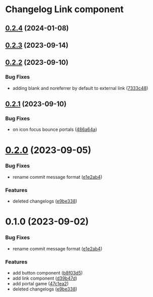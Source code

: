 # Changelog Link component

## [0.2.4](https://github.com/sauldeleon/portfolio-blog/compare/link-0.2.3...link-0.2.4) (2024-01-08)

## [0.2.3](https://github.com/sauldeleon/portfolio-blog/compare/link-0.2.2...link-0.2.3) (2023-09-14)

## [0.2.2](https://github.com/sauldeleon/portfolio-blog/compare/link-0.2.1...link-0.2.2) (2023-09-10)

### Bug Fixes

- adding blank and noreferrer by default to external link ([7333c48](https://github.com/sauldeleon/portfolio-blog/commit/7333c48b92b4160cc91439308f0f39b4a360db65))

## [0.2.1](https://github.com/sauldeleon/portfolio-blog/compare/link-0.2.0...link-0.2.1) (2023-09-10)

### Bug Fixes

- on icon focus bounce portals ([486a64a](https://github.com/sauldeleon/portfolio-blog/commit/486a64a0a6085ba6e987dee4cc20702c208cdf1b))

# [0.2.0](https://github.com/sauldeleon/portfolio-blog/compare/link-0.1.0...link-0.2.0) (2023-09-05)

### Bug Fixes

- rename commit message format ([e1e2ab4](https://github.com/sauldeleon/portfolio-blog/commit/e1e2ab404bbd2c32f3508d1ed8197b3fbff93cb9))

### Features

- deleted changelogs ([e9be338](https://github.com/sauldeleon/portfolio-blog/commit/e9be33836ee47b6505ad94d21f4be21855a7fa0d))

# 0.1.0 (2023-09-02)

### Bug Fixes

- rename commit message format ([e1e2ab4](https://github.com/sauldeleon/portfolio-blog/commit/e1e2ab404bbd2c32f3508d1ed8197b3fbff93cb9))

### Features

- add button component ([b8f03d5](https://github.com/sauldeleon/portfolio-blog/commit/b8f03d549e75ca2055a076c7b06416b91bbf00f4))
- add link component ([d39b47d](https://github.com/sauldeleon/portfolio-blog/commit/d39b47dba6c1cc14982aa66d8e0375b7357ff1cc))
- add portal game ([47c1ea2](https://github.com/sauldeleon/portfolio-blog/commit/47c1ea27030f88479a1f7eab1bc15842c960725c))
- deleted changelogs ([e9be338](https://github.com/sauldeleon/portfolio-blog/commit/e9be33836ee47b6505ad94d21f4be21855a7fa0d))
